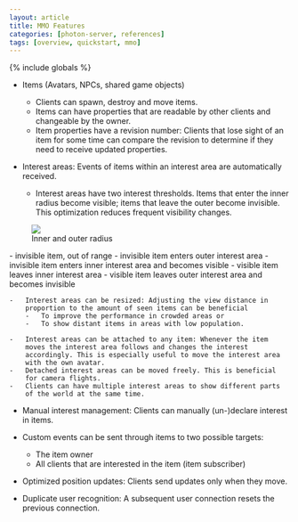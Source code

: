 ```yaml
---
layout: article
title: MMO Features
categories: [photon-server, references]
tags: [overview, quickstart, mmo]
---
```

{% include globals %}

-   Items (Avatars, NPCs, shared game objects)
    -   Clients can spawn, destroy and move items.
    -   Items can have properties that are readable by other clients and
        changeable by the owner.
    -   Item properties have a revision number: Clients that lose sight
        of an item for some time can compare the revision to determine
        if they need to receive updated properties.

-   Interest areas: Events of items within an interest area are
    automatically received.
    -   Interest areas have two interest thresholds. Items that enter
        the inner radius become visible; items that leave the outer
        become invisible. This optimization reduces frequent visibility
        changes. 
     
<figure>
<img src="{{ IMG }}/mmo-feature1.png" />
<figcaption>Inner and outer radius</figcaption>
</figure>
    -   invisible item, out of range
        -   invisible item enters outer interest area
        -   invisible item enters inner interest area and becomes
            visible
        -   visible item leaves inner interest area
        -   visible item leaves outer interest area and becomes
            invisible

    -   Interest areas can be resized: Adjusting the view distance in
        proportion to the amount of seen items can be beneficial
        -   To improve the performance in crowded areas or
        -   To show distant items in areas with low population.

    -   Interest areas can be attached to any item: Whenever the item
        moves the interest area follows and changes the interest
        accordingly. This is especially useful to move the interest area
        with the own avatar.
    -   Detached interest areas can be moved freely. This is beneficial
        for camera flights.
    -   Clients can have multiple interest areas to show different parts
        of the world at the same time.

-   Manual interest management: Clients can manually (un-)declare
    interest in items.
-   Custom events can be sent through items to two possible targets:
    -   The item owner
    -   All clients that are interested in the item (item subscriber)

-   Optimized position updates: Clients send updates only when they
    move.
-   Duplicate user recognition: A subsequent user connection resets the
    previous connection.

